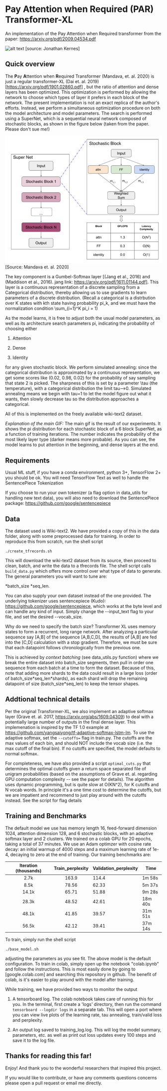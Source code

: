 # **P**ay **A**ttention when **R**equired (PAR) Transformer-XL
An implementation of the Pay Attention when Required transformer from the paper: https://arxiv.org/pdf/2009.04534.pdf

![alt text](https://github.com/jmkernes/PAR-Transformer-XL/blob/main/movie.gif?raw=true)
[source: Jonathan Kernes]

## Quick overview

The **P**ay **A**ttention when **R**equired Transformer (Mandava, et. al. 2020) is just a regular transformer-XL (Dai et. al. 2019)[https://arxiv.org/pdf/1901.02860.pdf]
, but the ratio of attention and dense layers has been optimized.
This optimization is performed by allowing the network to choose which types of layer it prefers in each block of the network. The present implementation is not an exact replica of the author's efforts.
Instead, we perform a simultaneous optimization procedure on both the model architecture and model parameters. The search is performed using a SuperNet, which is 
a sequential neural network composed of stochastic blocks, as shown in the figure below (taken from the paper. Please don't sue me!)

![alt text](https://github.com/jmkernes/PAR-Transformer-XL/blob/main/stoch_blks.png?raw=true)
[Source: Mandava et. al. 2020]

The key component is a Gumbel-Softmax layer [(Jang et al., 2016) and (Maddison et al., 2016). jang link: https://arxiv.org/pdf/1611.01144.pdf]. This layer is a continuous representation
of a discrete sampling from a Categorical distribution, thereby allowing us to use gradients to learn parameters of a discrete distribution. 
(Recall a categorical is a distrbution over K states with kth state having probability pi_k, and we must have the normalization condition \sum_{i=1}^K pi_i = 1)

As the model learns, it is free to adjust both the usual model parameters, as well as its architecture search parameters pi, indicating the probability of choosing either

1) Attention

2) Dense

3) Identity

for any given stochastic block. We perform simulated annealing: since the categorical distribution is approximated by a continuous representation, we get some scores like (0.02, 0.98, 0.02)
for the probability of say sampling that state 2 is picked. The sharpness of this is set by a parameter \tau (the temperature), with a categorical distribution the limit tau-->0.
Simulated annealing means we begin with tau=1 to let the model figure out what it wants, then slowly decrease tau so the distribution approaches a categorical.

All of this is implemented on the freely available wiki-text2 dataset.

*Explanation of the main GIF:* The main gif is the result of our experiments. It shows the pi distribution for each stochastic block of a 6 block SuperNet, as a function of training iterations.
The number indicates the probability of the most likely layer type (darker means more probable). As you can see, the model learns to put attention in the beginning, and dense layers at the end.

## Requirements

Usual ML stuff, if you have a conda environment, python 3+, TensorFlow 2+ you should be ok. You will need TensorFlow Text as well to handle the SentencePiece Tokenization

If you choose to run your own tokenizer (a flag option in data_utils for handling new text data), you will also need to download the SentencePiece package: https://github.com/google/sentencepiece

## Data

The dataset used is Wiki-text2. We have provided a copy of this in the data folder, along with some preprocessed data for training. In order to reproduce this from scratch, run the shell script

```
./create_tfrecords.sh
```

This will download the wiki-text2 dataset from its source, then proceed to clean, batch, and write the data to a tfrecords file. The shell script calls ```build_data.py``` which offers more control over what type of data to generate. The general parameters you will want to tune are:

*batch_size 
*seq_len.

You can also supply your own dataset instead of the one provided. The underlying tokenizer uses sentencepiece (Kudo): https://github.com/google/sentencepiece, which works at the byte level and can handle any kind of input. Simply change the --input_text flag to your file, and set the desired --vocab_size.

Why do we need to specify the batch size? Transformer XL uses memory states to form a recurrent, long range network. After analyzing a particular sequence say [A,B] of the sequence [A,B,C,D], the results of [A,B] are fed into the [C,D] calculation with a stop gradient. Therefore, we must be sure that each datapoint follows chronologically from the previous one.

This is achieved by *context batching* (see data_utils.py function) where we break the entire dataset into batch_size segments, then pull in order one sequence from each batch at a time to form the dataset. Because of this, note that adding more shards to the data could result in a large loss (order of batch_size\*seq_len\*shards), as each shard will drop the remaining datapoint of size (batch_size\*seq_len) to keep the tensor shapes.


## Addtional technical details

Per the original Transformer-XL, we also implement an adaptive softmax layer (Grave et. al. 2017, https://arxiv.org/abs/1609.04309) to deal with a potentially large number of outputs in the final dense layer. This implemenation is inspired by the TF 1.0 example at https://github.com/yangsaiyong/tf-adaptive-softmax-lstm-lm.
To use the adaptive softmax, set the ```--cutoffs=``` flag in train.py. The cutoffs are the max values of each bin, and should NOT include the vocab size (i.e. the max cutoff of the final bin). If no cutoffs are specified, the model defaults to normal softmax.

For completeness, we have also provided a script ```optimal_cuts.py``` that determines the optimal cutoffs given a return space separated file of unigram probabilities (based on the assumptions of Grave et. al. regarding GPU computation complexity -- see the paper for details). 
The algorithm uses dynamic programming, but is quite slow at O(KN^2), for K cutoffs and N vocab words. In principle it's a one time cost to determine the cutoffs, but we are impatient and recommend to just play around with the cutoffs instead. See the script for flag details

## Training and Benchmarks

The default model we use has memory length 16, feed-forward dimension 1024, attention dimension 128, and 6 stochastic blocks, with an adaptive softmax layer and 2 clusters. We trained on a colab GPU for 20 epochs, taking a total of 37 minutes. We use an Adam optimzer with cosine rate decay: an initial warmup of 4000 steps and a maximum learning rate of 1e-4, decaying to zero at the end of training. Our training benchmarks are:

| Iteration (thousands) | Train_perplexity | Validation_perplexity | Time    |
|:---------------------:|:----------------:|-----------------------|---------|
|          2.7k         |       163.9      |         114.4         |  1m 58s |
|          8.5k         |       78.56      |         62.33         |  5m 37s |
|         14.1k         |       65.71      |         51.88         |  9m 28s |
|         28.3k         |       48.52      |         42.61         | 18m 40s |
|         48.1k         |       41.85      |         39.57         | 31m 51s |
|         56.5k         |       42.12      |         39.41         | 37m 14s |


To train, simply run the shell script
```
./base_model.sh
```
adjusting the parameters as you see fit. The above model is the default configuration. To train in colab, simply open up the notebook "colab.ipynb" and follow the instructions. This is most easily done by going to [google.colab.com] and searching this repository in github. The benefit of colab, is it's easier to play around with the model after training.

While training, we have provided two ways to monitor the output

1) A tensorboard log. The colab notebook takes care of running this for you. In the terminal, first create a 'logs' directory, then run the command ```tensorboard --logdir logs``` in a separate tab. This will open a port where you can view live plots of the learning rate, tau annealing, train/valid loss and perplexity.

2) An output log saved to training_log.log. This will log the model summary, parameters, etc. as well as print out loss updates every 100 steps and save it to the log file.

## Thanks for reading this far!

Enjoy! And thank you to the wonderful researchers that inspired this project.

If you would like to contribute, or have any comments questions concerns please open a pull request or email me directly.
